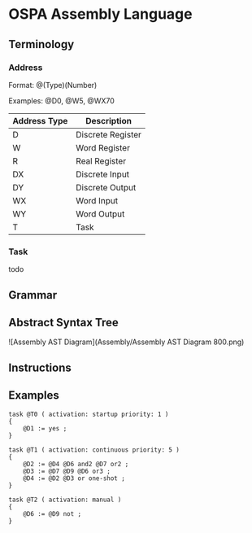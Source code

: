 # OSPA Assembly Language

## Terminology

### Address

Format: @(Type)(Number)

Examples: @D0, @W5, @WX70

Address Type | Description
------------ | -----------
D            | Discrete Register
W            | Word Register
R            | Real Register
DX           | Discrete Input
DY           | Discrete Output
WX           | Word Input
WY           | Word Output
T            | Task


### Task
todo

## Grammar

## Abstract Syntax Tree

![Assembly AST Diagram](Assembly/Assembly AST Diagram 800.png)

## Instructions

## Examples

	task @T0 ( activation: startup priority: 1 )
	{
		@D1 := yes ;
	}
	
	task @T1 ( activation: continuous priority: 5 )
	{
		@D2 := @D4 @D6 and2 @D7 or2 ;
		@D3 := @D7 @D9 @D6 or3 ;
		@D4 := @D2 @D3 or one-shot ;
	}
	
	task @T2 ( activation: manual )
	{
		@D6 := @D9 not ;
	}
